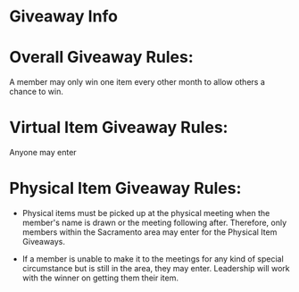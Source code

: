 # Giveaway Info

# Overall Giveaway Rules:
A member may only win one item every other month to allow others a chance to win.

# Virtual Item Giveaway Rules:
Anyone may enter

# Physical Item Giveaway Rules:
* Physical items must be picked up at the physical meeting when the member's name is drawn or the meeting following after. Therefore, only members within the Sacramento area may enter for the Physical Item Giveaways. 

* If a member is unable to make it to the meetings for any kind of special circumstance but is still in the area, they may enter. Leadership will work with the winner on getting them their item.